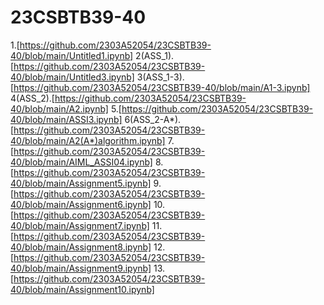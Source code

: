 # 23CSBTB39-40
1.[https://github.com/2303A52054/23CSBTB39-40/blob/main/Untitled1.ipynb]
2(ASS_1).[https://github.com/2303A52054/23CSBTB39-40/blob/main/Untitled3.ipynb]
3(ASS_1-3).[https://github.com/2303A52054/23CSBTB39-40/blob/main/A1-3.ipynb]
4(ASS_2).[https://github.com/2303A52054/23CSBTB39-40/blob/main/A2.ipynb]
5.[https://github.com/2303A52054/23CSBTB39-40/blob/main/ASSI3.ipynb]
6(ASS_2-A*).[https://github.com/2303A52054/23CSBTB39-40/blob/main/A2(A*)algorithm.ipynb]
7.[https://github.com/2303A52054/23CSBTB39-40/blob/main/AIML_ASSI04.ipynb] 
8.[https://github.com/2303A52054/23CSBTB39-40/blob/main/Assignment5.ipynb]
9.[https://github.com/2303A52054/23CSBTB39-40/blob/main/Assignment6.ipynb]
10.[https://github.com/2303A52054/23CSBTB39-40/blob/main/Assignment7.ipynb]
11.[https://github.com/2303A52054/23CSBTB39-40/blob/main/Assignment8.ipynb]
12.[https://github.com/2303A52054/23CSBTB39-40/blob/main/Assignment9.ipynb]
13.[https://github.com/2303A52054/23CSBTB39-40/blob/main/Assignment10.ipynb]
